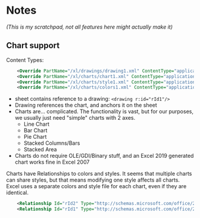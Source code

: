 # Notes
*(This is my scratchpad, not all features here might actually make it)*

## Chart support
Content Types:
```xml
    <Override PartName="/xl/drawings/drawing1.xml" ContentType="application/vnd.openxmlformats-officedocument.drawing+xml"/>
    <Override PartName="/xl/charts/chart1.xml" ContentType="application/vnd.openxmlformats-officedocument.drawingml.chart+xml"/>
    <Override PartName="/xl/charts/style1.xml" ContentType="application/vnd.ms-office.chartstyle+xml"/>
    <Override PartName="/xl/charts/colors1.xml" ContentType="application/vnd.ms-office.chartcolorstyle+xml"/>
```

* sheet contains reference to a drawing: `<drawing r:id="rId1"/>`
* Drawing references the chart, and anchors it on the sheet
* Charts are... complicated. The functionality is vast, but for our purposes, we usually just need "simple" charts with 2 axes.
    * Line Chart
    * Bar Chart
    * Pie Chart
    * Stacked Columns/Bars
    * Stacked Area
* Charts do not require OLE/GDI/Binary stuff, and an Excel 2019 generated chart works fine in Excel 2007

Charts have Relationships to colors and styles. It seems that multiple charts can share styles, but that means modifying one style affects all charts.
Excel uses a separate colors and style file for each chart, even if they are identical.

```xml
    <Relationship Id="rId2" Type="http://schemas.microsoft.com/office/2011/relationships/chartColorStyle" Target="colors1.xml"/>
    <Relationship Id="rId1" Type="http://schemas.microsoft.com/office/2011/relationships/chartStyle" Target="style1.xml"/>
```